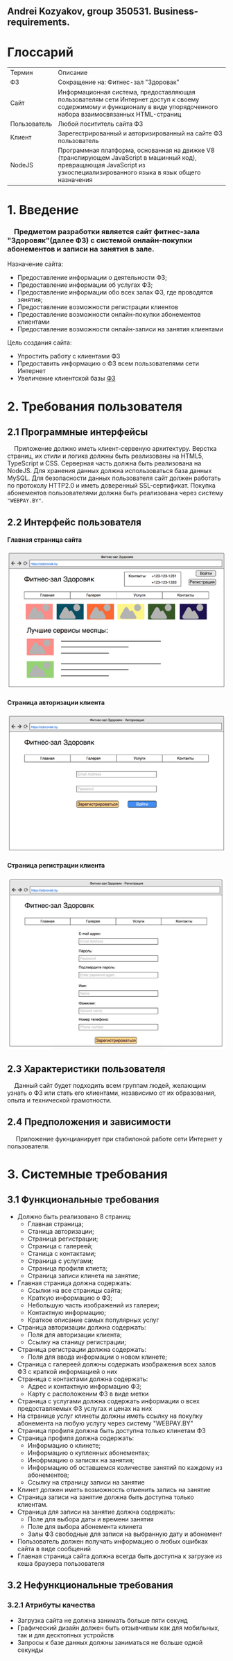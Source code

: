 
## Andrei Kozyakov, group 350531. Business-requirements.

# Глоссарий
<table>
    <tr>
        <td>Термин</td>
        <td>Описание</td>
    </tr>
    <tr>
        <td name="fzLink">ФЗ</td>
        <td>Сокращение на: Фитнес-зал "Здоровак"</td>
    </tr>
    <tr>
        <td>Сайт</td>
        <td>Информационная система, предоставляющая пользователям сети Интернет доступ к своему содержимому и функционалу в виде упорядоченного набора взаимосвязанных HTML-страниц</td>
    </tr>
    <tr>
        <td>Пользователь</td>
        <td>Любой посититель сайта ФЗ</td>
    </tr>
    <tr>
        <td>Клиент</td>
        <td>Зарегестрированный и авторизированный на сайте ФЗ пользователь</td>
    </tr>
    <tr>
        <td>NodeJS</td>
        <td>Программная платформа, основанная на движке V8 (транслирующем JavaScript в машинный код), превращающая JavaScript из узкоспециализированного языка в язык общего назначения</td>
    </tr>
</table>

# 1. Введение
### &nbsp;&nbsp;&nbsp;&nbsp;Предметом разработки является сайт фитнес-зала "Здоровяк"(далее ФЗ) с системой онлайн-покупки абонементов и записи на занятия в зале.
Назначение сайта:
+ Предоставление информации о деятельности ФЗ;
+ Предоставление информации об услугах ФЗ;
+ Предоставление информации обо всех залах ФЗ, где проводятся зянятия;
+ Предоставление возможности регистрации клиентов
+ Предоставление возможности онлайн-покупки абонементов клиентами
+ Предоставление возможности онлайн-записи на занятия клиентами

Цель создания сайта:
+ Упростить работу с клиентами ФЗ
+ Предоставить информацию о ФЗ всем пользователями сети Интернет
+ Увеличение клиентской базы <a href="#user-content-fzLink">ФЗ</a>


# 2. Требования пользователя
## 2.1 Программные интерфейсы
&nbsp;&nbsp;&nbsp;&nbsp;Приложение должно иметь клиент-сервеную архитектуру. Верстка страниц, их стили и логика должны быть реализованы на HTML5, TypeScript и CSS. Серверная часть должна быть реализована на NodeJS. Для хранения данных должна использоваться база данных MySQL. Для безопасности данных пользователя сайт должен работать по протоколу HTTP2.0 и иметь доверенный SSL-сертификат.
Покупка абонементов пользователями должна быть реализована через систему `"WEBPAY.BY"`.

## 2.2 Интерфейс пользователя

#### Главная страница сайта
![Main Page](https://github.com/andrei350531/requirements/blob/master/images/mainPage.png?raw=true)
#### Страница авторизации клиента
![Login Page](https://github.com/andrei350531/requirements/blob/master/images/login.png?raw=true)
#### Страница регистрации клиента
![Registration Page](https://github.com/andrei350531/requirements/blob/master/images/registration.png?raw=true)

## 2.3 Характеристики пользователя
&nbsp;&nbsp;&nbsp;&nbsp;Данный сайт будет подходить всем группам людей, желающим узнать о ФЗ или стать его клиентами, независимо от их образования, опыта и технической грамотности.

## 2.4 Предположения и зависимости
&nbsp;&nbsp;&nbsp;&nbsp; Приложение фукнцианирует при стабилоной работе сети Интернет у пользователя.

# 3. Системные требования
## 3.1 Функциональные требования
* Должно быть реализовано 8 страниц:
    * Главная страница;
    * Станица авторизации;
    * Страница регистрации;
    * Страница с галереей;
    * Станица с контактами;
    * Страница с услугами;
    * Страница профиля клиета;
    * Страница записи клинета на занятие;
* Главная страница должна содержать:
    * Ссылки на все страницы сайта;
    * Краткую информацию о ФЗ;
    * Небольшую часть изображений из галереи;
    * Контактную информацию;
    * Краткое описание самых популярных услуг
* Страница авторизации должна содержать:
    * Поля для авторизации клиента;
    * Ссылку на станицу регистрации;
* Страница регистрации должна содержать:
    * Поля для ввода информации о новом клинете;
* Страница с галереей должны содержать изображения всех залов ФЗ с краткой информацией о них
* Страница с контактами должна содержать:
    * Адрес и контактную информацию ФЗ;
    * Карту с расположеним ФЗ в виде метки
* Страница с услугами должна содержать информации о всех предоставляемых ФЗ услугах и ценах на них
* На странице услуг клинеты должны иметь ссылку на покупку абонемента на любую услугу через систему "WEBPAY.BY"
* Страница профиля должна быть доступна только клинетам ФЗ
* Страница профиля должна содержать:
    * Информацию о клинете;
    * Информацию о купленных абонементах;
    * Инофрмацию о записях на занятия;
    * Информацию об оставшемся количестве занятий по каждому из абонементов;
    * Ссылку на страницу записи на занятие
* Клинет должен иметь возможность отменить запись на занятие
* Страница записи на занятие должна быть доступна только клиентам.
* Страница для записи на занятие должна содержать:
    * Поле для выбора даты и времени занятия
    * Поле для выбора абонемента клинета
    * Залы ФЗ свободные для записи на выбранную дату и абонемент
* Пользователь должен получать информацию о любых ошибках сайта в виде сообщений
* Главная страница сайта должна всегда быть доступна к загрузке из кеша браузера пользователя

## 3.2 Нефункциональные требования
### 3.2.1 Атрибуты качества
* Загрузка сайта не должна занимать больше пяти секунд
* Графический дизайн должен быть отзывчивым как для мобильных, так и для десктопных устройств
* Запросы к базе данных должны заниматься не больше одной секунды